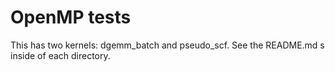 # OpenMP tests

This has two kernels: dgemm_batch and pseudo_scf. See the README.md s inside of each directory.

